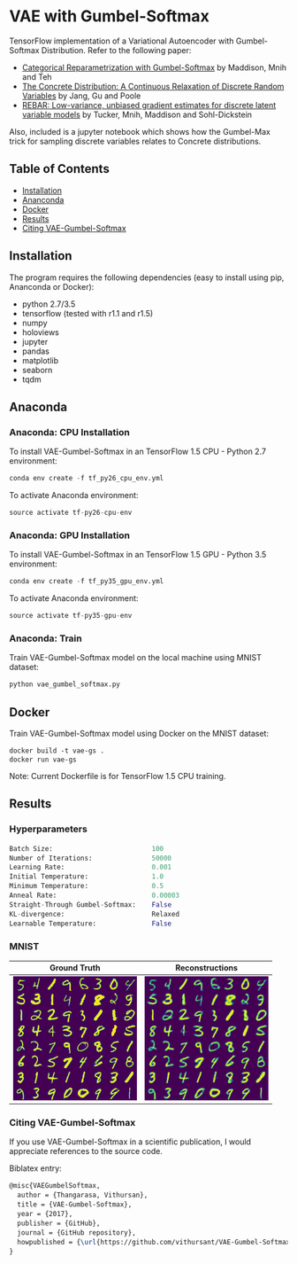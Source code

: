 # VAE with Gumbel-Softmax

TensorFlow implementation of a Variational Autoencoder with Gumbel-Softmax Distribution. Refer to the following paper:

* [Categorical Reparametrization with Gumbel-Softmax](https://arxiv.org/pdf/1611.01144.pdf) by Maddison, Mnih and Teh
* [The Concrete Distribution: A Continuous Relaxation of Discrete Random Variables](https://arxiv.org/pdf/1611.00712.pdf) by Jang, Gu and Poole
* [REBAR: Low-variance, unbiased gradient estimates for discrete latent variable models](https://arxiv.org/pdf/1703.07370.pdf) by Tucker, Mnih, Maddison and Sohl-Dickstein

Also, included is a jupyter notebook which shows how the Gumbel-Max trick for sampling discrete variables relates to Concrete distributions.

## Table of Contents
* [Installation](#installation)
* [Ananconda](#anaconda)
* [Docker](#docker)
* [Results](#results)
* [Citing VAE-Gumbel-Softmax](#citing-vae-gumbel-softmax)

## Installation

The program requires the following dependencies (easy to install using pip, Ananconda or Docker):

* python 2.7/3.5
* tensorflow (tested with r1.1 and r1.5)
* numpy
* holoviews
* jupyter
* pandas
* matplotlib
* seaborn
* tqdm

## Anaconda

### Anaconda: CPU Installation

To install VAE-Gumbel-Softmax in an TensorFlow 1.5 CPU - Python 2.7 environment:

```python
conda env create -f tf_py26_cpu_env.yml
```

To activate Anaconda environment:

```python
source activate tf-py26-cpu-env
```

### Anaconda: GPU Installation

To install VAE-Gumbel-Softmax in an TensorFlow 1.5 GPU - Python 3.5 environment:

```python
conda env create -f tf_py35_gpu_env.yml
```

To activate Anaconda environment:

```python
source activate tf-py35-gpu-env
```

### Anaconda: Train

Train VAE-Gumbel-Softmax model on the local machine using MNIST dataset:

```python
python vae_gumbel_softmax.py
```

## Docker

Train VAE-Gumbel-Softmax model using Docker on the MNIST dataset:

```shell
docker build -t vae-gs .
docker run vae-gs
```

Note: Current Dockerfile is for TensorFlow 1.5 CPU training.

## Results

### Hyperparameters
```python
Batch Size:                         100
Number of Iterations:               50000
Learning Rate:                      0.001
Initial Temperature:                1.0
Minimum Temperature:                0.5
Anneal Rate:                        0.00003
Straight-Through Gumbel-Softmax:    False
KL-divergence:                      Relaxed
Learnable Temperature:              False
```

### MNIST
| Ground Truth 	| Reconstructions 	|
|:------------:	|:---------------:	|
|![](results/original.png) | ![](results/recons.png)|

### Citing VAE-Gumbel-Softmax
If you use VAE-Gumbel-Softmax in a scientific publication, I would appreciate references to the source code.

Biblatex entry:

```latex
@misc{VAEGumbelSoftmax,
  author = {Thangarasa, Vithursan},
  title = {VAE-Gumbel-Softmax},
  year = {2017},
  publisher = {GitHub},
  journal = {GitHub repository},
  howpublished = {\url{https://github.com/vithursant/VAE-Gumbel-Softmax}}
}
```
